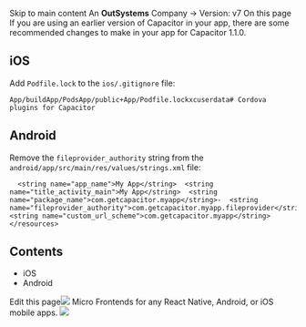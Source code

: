 Skip to main content
An **OutSystems** Company →
Version: v7
On this page
If you are using an earlier version of Capacitor in your app, there are some recommended changes to make in your app for Capacitor 1.1.0.
## iOS​
Add `Podfile.lock` to the `ios/.gitignore` file:
```
App/buildApp/PodsApp/public+App/Podfile.lockxcuserdata# Cordova plugins for Capacitor
```

## Android​
Remove the `fileprovider_authority` string from the `android/app/src/main/res/values/strings.xml` file:
```
  <string name="app_name">My App</string>  <string name="title_activity_main">My App</string>  <string name="package_name">com.getcapacitor.myapp</string>-  <string name="fileprovider_authority">com.getcapacitor.myapp.fileprovider</string>  <string name="custom_url_scheme">com.getcapacitor.myapp</string></resources>
```

## Contents
  * iOS
  * Android


Edit this page![](https://images.prismic.io/ionicframeworkcom/d3d3f7a3-023b-4cdf-93af-84674f623818_portals+ad.png?auto=compress,format&rect=0,0,280,200&w=280&h=200)
Micro Frontends for any React Native, Android, or iOS mobile apps.
![](https://cdn.bizible.com/ipv?_biz_r=&_biz_h=802059049&_biz_u=ed6d98ad223740ddbf99774ce8c4ab02&_biz_l=https%3A%2F%2Fcapacitorjs.com%2Fdocs%2Fupdating%2F1-1&_biz_t=1739811922922&_biz_i=Capacitor%20Documentation&_biz_n=28&rnd=952780&cdn_o=a&_biz_z=1739811922923)
